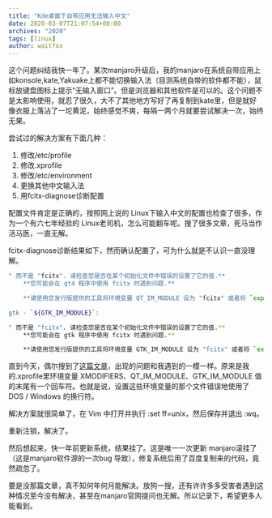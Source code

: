```yaml
---
title: "Kde桌面下自带应用无法输入中文"
date: 2020-03-07T21:07:54+08:00
archives: "2020"
tags: [linux]
author: waitfox
---
```


​      这个问题纠结我快一年了。某次manjaro升级后，我的manjaro在系统自带应用上如konsole,kate,Yakuake上都不能切换输入法（目测系统自带的软件都不能），鼠标放键盘图标上提示“无输入窗口”。但是浏览器和其他软件是可以的。这个问题不是太影响使用，就忍了很久，大不了其他地方写好了再复制到kate里，但是就好像衣服上落沾了一坨黄泥，始终感觉不爽，每隔一两个月就要尝试解决一次，始终无果。

  尝试过的解决方案有下面几种：

1. 修改/etc/profile
2. 修改.xprofile
3. 修改/etc/environment
4. 更换其他中文输入法
5. 用fcitx-diagnose诊断配置

配置文件肯定是正确的，按照网上说的 Linux下输入中文的配置也检查了很多，作为一个有六七年经验的 Linux老司机，怎么可能翻车呢。搜了很多文章，死马当作活马医，一直无解。

fcitx-diagnose诊断结果如下，然而确认配置了，可为什么就是不认识一直没理解。

```bash
" 而不是 "fcitx". 请检查您是否在某个初始化文件中错误的设置了它的值.**
    **您可能会在 qt4 程序中使用 fcitx 时遇到问题.**

    **请使用您发行版提供的工具将环境变量 QT_IM_MODULE 设为 "fcitx" 或者将 `export QT_IM_MODULE=fcitx` 添加到您的 `~/.xprofile` 中. 参见 [输入法相关的环境变量: QT_IM_MODULE](http://fcitx-im.org/wiki/Input_method_related_environment_variables/zh-cn#QT_IM_MODULE).**

gtk - `${GTK_IM_MODULE}`:

" 而不是 "fcitx". 请检查您是否在某个初始化文件中错误的设置了它的值.**
    **您可能会在 gtk 程序中使用 fcitx 时遇到问题.**

    **请使用您发行版提供的工具将环境变量 GTK_IM_MODULE 设为 "fcitx" 或者将 `export GTK_IM_MODULE=fcitx` 添加到您的 `~/.xprofile` 中. 参见 [输入法相关的环境变量: GTK_IM_MODULE](http://fcitx-im.org/wiki/Input_method_related_environment_variables/zh-cn#GTK_IM_MODULE).**

```

直到今天，偶尔搜到了[这篇文章](https://bbs.archlinuxcn.org/viewtopic.php?id=10048)，出现的问题和我遇到的一模一样。原来是我的.xprofile里环境变量 XMODIFIERS、QT_IM_MODULE、GTK_IM_MODULE 值的末尾有一个回车符。也就是说，设置这些环境变量的那个文件错误地使用了 DOS / Windows 的换行符。

解决方案就很简单了，在 Vim 中打开并执行 :set ff=unix，然后保存并退出 :wq。

重新注销，解决了。

然后想起来，快一年前更新系统，结果挂了。这是唯一一次更新 manjaro滚挂了（这是manjaro软件源的一次bug 导致），修复系统后用了百度复制来的代码，竟然疏忽了。

要是没那篇文章，真不知何年何月能解决。放狗一搜，还有许许多多受害者遇到这种情况至今没有解决，甚至在manjaro官网提问也无解。所以记录下，希望更多人能看到。


